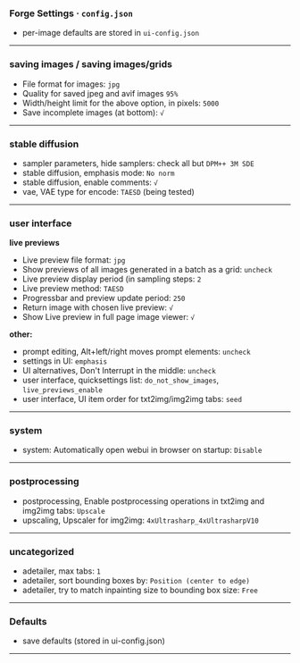 
<!-- vim: set foldmethod=marker fmr=###,--- :-->

### Forge Settings · `config.json`

- per-image defaults are stored in `ui-config.json`

---
### saving images / saving images/grids

- File format for images: `jpg`
- Quality for saved jpeg and avif images `95%`
- Width/height limit for the above option, in pixels: `5000`
- Save incomplete images (at bottom): `√`

---
### stable diffusion

- sampler parameters, hide samplers: check all but `DPM++ 3M SDE`
- stable diffusion, emphasis mode: `No norm` 
- stable diffusion, enable comments: `√`
- vae, VAE type for encode: `TAESD` (being tested)

---
### user interface

**live previews**
- Live preview file format: `jpg`
- Show previews of all images generated in a batch as a grid: `uncheck`
- Live preview display period (in sampling steps: `2`
- Live preview method: `TAESD`
- Progressbar and preview update period: `250`
- Return image with chosen live preview: `√`
- Show Live preview in full page image viewer: `√`

**other:**
- prompt editing, Alt+left/right moves prompt elements: `uncheck`
- settings in UI: `emphasis`
- UI alternatives, Don't Interrupt in the middle: `uncheck`
- user interface, quicksettings list: `do_not_show_images`, `live_previews_enable`
- user interface, UI item order for txt2img/img2img tabs: `seed`

---
### system

- system: Automatically open webui in browser on startup: `Disable`

---
### postprocessing

- postprocessing, Enable postprocessing operations in txt2img and img2img tabs: `Upscale`
- upscaling, Upscaler for img2img: `4xUltrasharp_4xUltrasharpV10`

---
### uncategorized

- adetailer, max tabs: `1`
- adetailer, sort bounding boxes by: `Position (center to edge)`
- adetailer, try to match inpainting size to bounding box size: `Free`

---
### Defaults

- save defaults (stored in ui-config.json)

---
